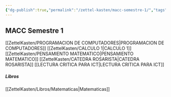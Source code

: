 ```yaml
---
{"dg-publish":true,"permalink":"/zettel-kasten/macc-semestre-1/","tags":["gardenEntry"]}
---
```



## MACC Semestre 1
[[ZettelKasten/PROGRAMACION DE COMPUTADORES\|PROGRAMACION DE COMPUTADORES]]
[[ZettelKasten/CALCULO 1\|CALCULO 1]]
[[ZettelKasten/PENSAMIENTO MATEMATICO\|PENSAMIENTO MATEMATICO]]
[[ZettelKasten/CATEDRA ROSARISTA\|CATEDRA ROSARISTA]]
[[LECTURA CRITICA PARA ICT\|LECTURA CRITICA PARA ICT]]

##### Libros
[[ZettelKasten/Libros/Matematicas\|Matematicas]]